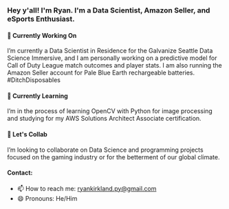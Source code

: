 ### Hey y'all! I'm Ryan. I'm a Data Scientist, Amazon Seller, and eSports Enthusiast.

<!--
**ryankirkland/ryankirkland** is a ✨ _special_ ✨ repository because its `README.md` (this file) appears on your GitHub profile. -->

#### 🔭 Currently Working On

I’m currently a Data Scientist in Residence for the Galvanize Seattle Data Science Immersive, and I am personally working on a predictive model for Call of Duty League match outcomes and player stats. I am also running the Amazon Seller account for Pale Blue Earth rechargeable batteries. #DitchDisposables

#### 🌱 Currently Learning

I’m in the process of learning OpenCV with Python for image processing and studying for my AWS Solutions Architect Associate certification.

#### 👯 Let's Collab

I’m looking to collaborate on Data Science and programming projects focused on the gaming industry or for the betterment of our global climate.

#### Contact:
- 📫 How to reach me: ryankirkland.py@gmail.com
- 😄 Pronouns: He/Him
